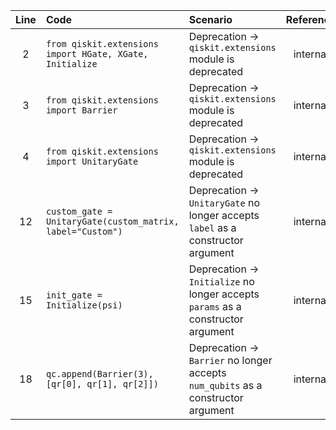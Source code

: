 | Line | Code | Scenario | Reference | Artifact | Refactoring |
| :--: | :--- | :------- | :-------: | :------- | :---------- |
| 2 | `from qiskit.extensions import HGate, XGate, Initialize` | Deprecation -> `qiskit.extensions` module is deprecated | internal | qiskit.extensions | `from qiskit.circuit.library import HGate, XGate, Initialize` |
| 3 | `from qiskit.extensions import Barrier` | Deprecation -> `qiskit.extensions` module is deprecated | internal | qiskit.extensions | `from qiskit.circuit.library import Barrier` |
| 4 | `from qiskit.extensions import UnitaryGate` | Deprecation -> `qiskit.extensions` module is deprecated | internal | qiskit.extensions | `from qiskit.circuit.library import UnitaryGate` |
| 12 | `custom_gate = UnitaryGate(custom_matrix, label="Custom")` | Deprecation -> `UnitaryGate` no longer accepts `label` as a constructor argument | internal | UnitaryGate | `custom_gate = UnitaryGate(custom_matrix).annotate_defines("Custom")` |
| 15 | `init_gate = Initialize(psi)` | Deprecation -> `Initialize` no longer accepts `params` as a constructor argument | internal | Initialize | `init_gate = Initialize(psi).to_gate()` |
| 18 | `qc.append(Barrier(3), [qr[0], qr[1], qr[2]])` | Deprecation -> `Barrier` no longer accepts `num_qubits` as a constructor argument | internal | Barrier | `qc.barrier(3)` |